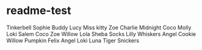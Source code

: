 # readme-test
Tinkerbell
Sophie
Buddy
Lucy
Miss kitty
Zoe
Charlie
Midnight
Coco
Molly
Loki
Salem
Coco
Zoe
Willow
Lola
Sheba
Socks
Lilly
Whiskers
Angel
Cookie
Willow
Pumpkin
Felix
Angel
Loki
Luna
Tiger
Snickers